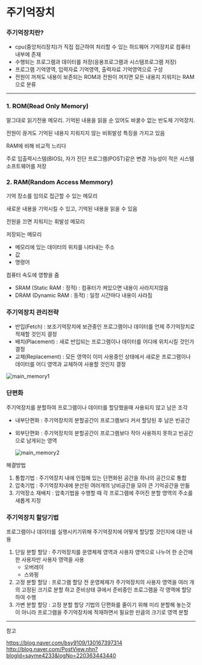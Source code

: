 # 주기억장치


### 주기억장치란?
   - cpu(중앙처리장치)가 직접 접근하여 처리할 수 있는 하드웨어 기억장치로 컴퓨터 내부에 존재
   - 수행되는 프로그램과 데이터를 저장(응용프로그램과 시스템프로그램 저장)
   - 프로그램 기억영역, 입력자료 기억영역, 출력자료 기억영역으로 구성
   - 전원이 꺼져도 내용이 보존되는 ROM과 전원이 꺼지면 모든 내용지 지워지는 RAM으로 분류

***
### 1. ROM(Read Only Memory)
말그대로 읽기전용 메모리. 기억된 내용을 읽을 순 있어도 바꿀수 없는 반도체 기억장치.

전원이 끊겨도 기억된 내용지 지워지지 않는 비휘발성 특징을 가지고 있음

RAM에 비해 비교적 느리다

주로 입출력시스템(BIOS), 자가 진단 프로그램(POST)같은 변경 가능성이 적은 시스템소프트웨어를 저장


### 2. RAM(Random Access Memmory)
기억 장소를 임의로 접근할 수 있는 메모리

새로운 내용을 기억시킬 수 있고, 기억된 내용을 읽을 수 있음

전원을 끄면 지워지는 휘발성 메모리

저장되는 메모리
   - 메모리에 있는 데이터의 위치를 나타내는 주소
   - 값
   - 명령어

컴퓨터 속도에 영향을 줌

   - SRAM (Static RAM : 정적) : 컴퓨터가 켜있으면 내용이 사라지지않음
   - DRAM (Dynamic RAM : 동적) : 일정 시간마다 내용이 사라짐
   
   
### 주기억장치 관리전략
   - 반입(Fetch) : 보조기억장치에 보관중인 프로그램이나 데이터를 언제 주기억장치로 적재할 것인지 결정
   - 배치(Placement) : 새로 반입되는 프로그램이나 데이터를 어디에 위치시킬 것인가 결정
   - 교체(Replacement) : 모든 영역이 이미 사용중인 상태에서 새로운 프로그램이나 데이터를 어디 영역과 교체하여 사용할 것인지 결정
   
   ![main_memory1]()

### 단편화
주기억장치를 분할하여 프로그램이나 데이터를 할당했을때 사용되지 않고 남은 조각
* 내부단편화 : 주기억장치의 분할공간이 프로그램보다 커서 할당된 후 남은 빈공간
* 외부단편화 : 주기억장치의 분할공간이 프로그램보다 작아 사용하지 못하고 빈공간으로 남게되는 영역
  
   ![main_memory2]()

해결방법 
   1. 통합기법 : 주기억장치 내에 인접해 있는 단편화된 공간을 하나의 공간으로 통합
   2. 압축기법 : 주기억장치내에 분산된 여러개의 낭비공간을 모아 큰 기억공간을 만듦
   3. 기억장소 재배치 : 압축기법을 수행할 때 각 프로그램에 주어진 분할 영역의 주소를 새롭게 지정
   
### 주기억장치 할당기법
프로그램이나 데이터를 실행시키기위해 주기억장치에 어떻게 할당할 것인지에 대한 내용

1. 단일 분할 할당 : 주기억장치를 운영체제 영역과 사용자 영역으로 나누어 한 순간에 한 사용자만 사용자 영역을 사용
   - 오버레이
   - 스와핑
2. 고정 분할 할당 : 프로그램 할당 전 운영체제가 주기억장치의 사용자 영역을 여러 개의 고정된 크기로 분할 하고 준비상태 큐에서 준비중인 프로그램을 각 영역에 할당하여 수행
3. 가변 분할 할당 : 고정 분할 할당 기법의 단편화를 줄이기 위해 미리 분할해 놓는것이 아니라 프로그램을 주기억장치에 적재하면서 필요한 만큼의 크기로 영역 분할



---------------------------------------------
참고

<a>https://blog.naver.com/bsy9109/130167397314</a>
<a>http://blog.naver.com/PostView.nhn?blogId=sayme4233&logNo=220363443440</a>
